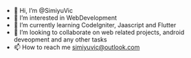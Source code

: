 - 👋 Hi, I’m @SimiyuVic
- 👀 I’m interested in  WebDevelopment
- 🌱 I’m currently learning CodeIgniter, Jaascript and Flutter
- 💞️ I’m looking to collaborate on web related projects, android deveopment  and any other tasks
- 📫 How to reach me simiyuvic@outlook.com

<!---
SimiyuVic/SimiyuVic is a ✨ special ✨ repository because its `README.md` (this file) appears on your GitHub profile.
You can click the Preview link to take a look at your changes.
--->
